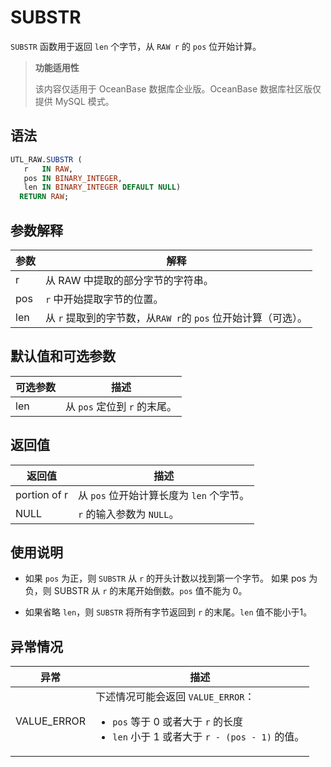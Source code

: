 # SUBSTR 

`SUBSTR` 函数用于返回 `len` 个字节，从 `RAW r` 的 `pos` 位开始计算。

>**功能适用性**
>
>该内容仅适用于 OceanBase 数据库企业版。OceanBase 数据库社区版仅提供 MySQL 模式。

## 语法 

```sql
UTL_RAW.SUBSTR (
   r   IN RAW,
   pos IN BINARY_INTEGER,
   len IN BINARY_INTEGER DEFAULT NULL) 
  RETURN RAW;
```



## 参数解释 

| **参数** |                  **解释**                  |
|--------|------------------------------------------|
| r      | 从 RAW 中提取的部分字节的字符串。                   |
| pos    | `r` 中开始提取字节的位置。                          |
| len    | 从 `r` 提取到的字节数，从`RAW r`的 `pos` 位开始计算（可选）。 |



## 默认值和可选参数 

| **可选参数** |        **描述**        |
|----------|----------------------|
| len      | 从 `pos` 定位到 `r` 的末尾。 |



## 返回值 

|   **返回值**    |           **描述**            |
|--------------|-----------------------------|
| portion of r | 从 `pos` 位开始计算长度为 `len` 个字节。 |
| NULL         | `r` 的输入参数为 `NULL`。            |



## 使用说明 

* 如果 `pos` 为正，则 `SUBSTR` 从 `r` 的开头计数以找到第一个字节。 如果 pos 为负，则 SUBSTR 从 `r` 的末尾开始倒数。`pos` 值不能为 0。 

* 如果省略 `len`，则 `SUBSTR` 将所有字节返回到 `r` 的末尾。`len` 值不能小于1。


## 异常情况 


|   **异常**   |        **描述**           |
|-------------|-----------------------------|
| VALUE_ERROR | 下述情况可能会返回 `VALUE_ERROR`： <ul><li> `pos` 等于 0 或者大于 `r` 的长度 </li> <li> `len` 小于 1 或者大于 `r - (pos - 1)` 的值。</li></ul>    |




